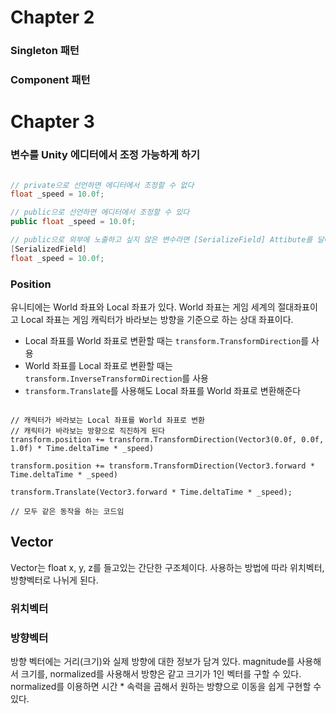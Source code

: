 # Chapter 2

### Singleton 패턴

### Component 패턴

# Chapter 3

### 변수를 Unity 에디터에서 조정 가능하게 하기

```csharp

// private으로 선언하면 에디터에서 조정할 수 없다
float _speed = 10.0f;

// public으로 선언하면 에디터에서 조정할 수 있다
public float _speed = 10.0f;

// public으로 외부에 노출하고 싶지 않은 변수라면 [SerializeField] Attibute를 달아주면 된다
[SerializedField]
float _speed = 10.0f;

```

### Position

유니티에는 World 좌표와 Local 좌표가 있다. World 좌표는 게임 세계의 절대좌표이고 Local 좌표는 게임 캐릭터가 바라보는 방향을 기준으로 하는 상대 좌표이다.

- Local 좌표를 World 좌표로 변환할 때는 `transform.TransformDirection`를 사용
- World 좌표를 Local 좌표로 변환할 때는 `transform.InverseTransformDirection`를 사용
- `transform.Translate`를 사용해도 Local 좌표를 World 좌표로 변환해준다

```chsarp

// 캐릭터가 바라보는 Local 좌표를 World 좌표로 변환
// 캐릭터가 바라보는 방향으로 직진하게 된다
transform.position += transform.TransformDirection(Vector3(0.0f, 0.0f, 1.0f) * Time.deltaTime * _speed)

transform.position += transform.TransformDirection(Vector3.forward * Time.deltaTime * _speed)

transform.Translate(Vector3.forward * Time.deltaTime * _speed);

// 모두 같은 동작을 하는 코드임

```

## Vector

Vector는 float x, y, z를 들고있는 간단한 구조체이다. 사용하는 방법에 따라 위치벡터, 방향벡터로 나뉘게 된다.

### 위치벡터

### 방향벡터

방향 벡터에는 거리(크기)와 실제 방향에 대한 정보가 담겨 있다.
magnitude를 사용해서 크기를, normalized를 사용해서 방향은 같고 크기가 1인 벡터를 구할 수 있다. normalized를 이용하면 시간 \* 속력을 곱해서 원하는 방향으로 이동을 쉽게 구현할 수 있다.

